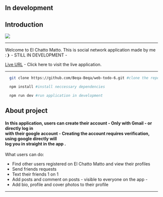 ## In development
## Introduction
![](https://github.com/Beqa-Beqa/web-todo-6/blob/master/El-Chatto-Matto-banner.png)
<hr/>
<p>
  Welcome to El Chatto Matto. This is social network application made by me :&#10089;
  - STILL IN DEVELOPMENT -
  <br/>
  
  [Live URL](https://web-todo-6.web.app/) - Click here to visit the live application.  
</p>
<hr/>

```bash
  git clone https://github.com/Beqa-Beqa/web-todo-6.git #clone the repository

  npm install #install neccessary dependencies

  npm run dev #run application in development
```

## About project
<h4>In this application, users can create their account - <strong>Only with Gmail</strong> - or directly log in 
<br/>with their google account - <strong>Creating the account requires verification, using google directly will
<br/>log you in straight in the app </strong>.
</h4>
<p>What users can do:</p>
<ul>
  <li>Find other users registered on El Chatto Matto and view their profiles</li>
  <li>Send friends requests</li>
  <li>Text their friends 1 on 1</li>
  <li>Add posts and comment on posts - visible to everyone on the app -</li>
  <li>Add bio, profile and cover photos to their profile</li>
</ul>
<hr/>